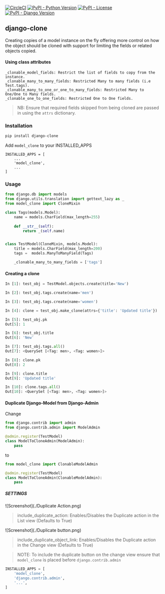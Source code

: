 [![CircleCI](https://circleci.com/gh/jackton1/django-clone.svg?style=shield)](https://circleci.com/gh/jackton1/django-clone)
[![PyPI - Python Version](https://img.shields.io/pypi/pyversions/django_clone.svg)](https://pypi.org/project/django-clone)
[![PyPI - License](https://img.shields.io/pypi/l/django_clone.svg)](https://github.com/jackton1/django-clone/blob/master/LICENSE)
[![PyPI - Django Version](https://img.shields.io/pypi/djversions/django_clone.svg)](https://docs.djangoproject.com/en/2.2/releases/)
## django-clone 

Creating copies of a model instance on the fly offering more control on how the object should be cloned with support for limiting the fields or related objects copied. 

#### Using class attributes
```text
_clonable_model_fields: Restrict the list of fields to copy from the instance.
_clonable_many_to_many_fields: Restricted Many to many fields (i.e Test.tags).
_clonable_many_to_one_or_one_to_many_fields: Restricted Many to One/One to Many fields.
_clonable_one_to_one_fields: Restricted One to One fields.
```

> NB: Ensure that required fields skipped from being cloned are passed in using the `attrs` dictionary.


### Installation

```bash
pip install django-clone
```

Add `model_clone` to your INSTALLED_APPS

```
INSTALLED_APPS = [
    ...
    'model_clone',
    ...
]
```


### Usage

```python
from django.db import models
from django.utils.translation import gettext_lazy as _
from model_clone import CloneMixin

class Tags(models.Model):
    name = models.CharField(max_length=255)
    
    def __str__(self):
        return _(self.name)


class TestModel(CloneMixin, models.Model):
    title = models.CharField(max_length=200)
    tags =  models.ManyToManyField(Tags)

    _clonable_many_to_many_fields = ['tags']
```


#### Creating a clone

```python
In [1]: test_obj = TestModel.objects.create(title='New')

In [2]: test_obj.tags.create(name='men')

In [3]: test_obj.tags.create(name='women')

In [4]: clone = test_obj.make_clone(attrs={'title': 'Updated title'})

In [5]: test_obj.pk
Out[5]: 1

In [6]: test_obj.title
Out[6]: 'New'

In [7]: test_obj.tags.all()
Out[7]: <QuerySet [<Tag: men>, <Tag: women>]>

In [8]: clone.pk
Out[8]: 2

In [9]: clone.title
Out[9]: 'Updated title'

In [10]: clone.tags.all()
Out[10]: <QuerySet [<Tag: men>, <Tag: women>]>
```


#### Duplicate Django-Model from Django-Admin

Change
 
```python
from django.contrib import admin
from django.contrib.admin import ModelAdmin

@admin.register(TestModel)
class ModelToCloneAdmin(ModelAdmin):
    pass
```

to

```python
from model_clone import ClonableModelAdmin

@admin.register(TestModel)
class ModelToCloneAdmin(ClonableModelAdmin):
    pass
```

##### SETTINGS
![Screenshot](./Duplicate Action.png)
> include_duplicate_action: Enables/Disables the Duplicate action in the List view (Defaults to True)

![Screenshot](./Duplicate button.png)
> include_duplicate_object_link: Enables/Disables the Duplicate action in the Change view (Defaults to 
True)


> NOTE: To include the duplicate button on the change view ensure that `model_clone` is placed before 
`django.contrib.admin`
```python
INSTALLED_APPS = [
    'model_clone',
    'django.contrib.admin',
    '...',
]
```
